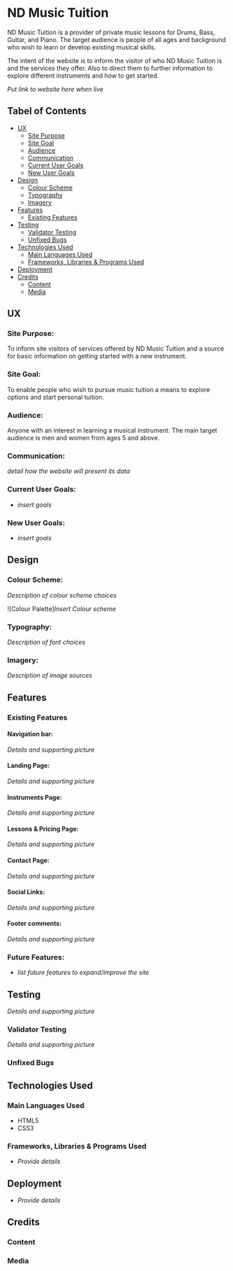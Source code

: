 # ND Music Tuition

ND Music Tuition is a provider of private music lessons for Drums, Bass, Guitar, and Piano. The target audience is people of all ages and background who wish to learn or develop existing musical skills.

The intent of the  website is to inform the visitor of who ND Music Tuition is and the services they offer. Also to direct them to further information to explore different instruments and how to get started.

*Put link to website here when live*

## Tabel of Contents
+ [UX](#ux "UX")
  + [Site Purpose](#site-purpose "Site Purpose")
  + [Site Goal](#site-goal "Site Goal")
  + [Audience](#audience "Audience")
  + [Communication](#communication "Communication")
  + [Current User Goals](#current-user-goals "Current User Goals")
  + [New User Goals](#new-user-goals "New User Goals")
+ [Design](#design "Design")
  + [Colour Scheme](#colour-scheme "Colour Scheme")
  + [Typography](#typography "Typography")
  + [Imagery](#imagery "Imagery")
+ [Features](#features "Features")
  + [Existing Features](#existing-features "Existing Features")
+ [Testing](#testing "Testing")
  + [Validator Testing](#validator-testing "Validator Testing")
  + [Unfixed Bugs](#unfixed-bugs "Unfixed Bugs")
+ [Technologies Used](#technologies-used "Technologies Used")
  + [Main Languages Used](#main-languages-used "Main Languages Used")
  + [Frameworks, Libraries & Programs Used](#frameworks-libraries-programs-used "Frameworks, Libraries & Programs Used")
+ [Deployment](#deployment "Deployment")
+ [Credits](#credits "Credits")
  + [Content](#content "Content")
  + [Media](#media "Media")

## UX

### Site Purpose:
To inform site visitors of services offered by ND Music Tuition and a source for basic information on getting started with a new instrument.

### Site Goal:
To enable people who wish to pursue music tuition a means to explore options and start personal tuition.

### Audience:
Anyone with an interest in learning a musical instrument. The main target audience is men and women from ages 5 and above.

### Communication:
*detail how the website will present its data*

### Current User Goals:
- *insert goals*

### New User Goals:
- *insert goals*

## Design

### Colour Scheme:
*Description of colour scheme choices*

![Colour Palette]*Insert Colour scheme*

### Typography:
*Description of font choices*

### Imagery:
*Description of image sources*

## Features

### Existing Features
#### Navigation bar:
*Details and supporting picture*

#### Landing Page:
*Details and supporting picture*

#### Instruments Page:
*Details and supporting picture*

#### Lessons & Pricing Page:
*Details and supporting picture*

#### Contact Page:
*Details and supporting picture*

#### Social Links:
*Details and supporting picture*

#### Footer comments:
*Details and supporting picture*

### Future Features:
- *list future features to expand/improve the site*

## Testing

*Details and supporting picture*

### Validator Testing
*Details and supporting picture*

### Unfixed Bugs

## Technologies Used
### Main Languages Used
- HTML5
- CSS3

### Frameworks, Libraries & Programs Used
- *Provide details*

## Deployment
- *Provide details*

## Credits

### Content

### Media
